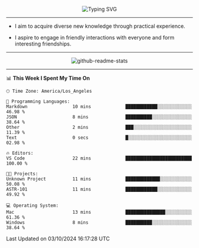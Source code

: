 <p align="center">
  <img src="https://readme-typing-svg.demolab.com?font=Fira+Code&weight=500&size=32&duration=2500&pause=1600&center=true&vCenter=true&random=false&width=1024&height=64&lines=Hi+there+%F0%9F%91%8B;I'm+delighted+you+could+make+it+here+%F0%9F%8E%89;I'm+Harry%2C+a+college+student+still+finding+my+way" alt="Typing SVG" />
</p>


---


- I aim to acquire diverse new knowledge through practical experience.

- I aspire to engage in friendly interactions with everyone and form interesting friendships.


---


<p align="center">
  <img src="https://github-readme-stats.vercel.app/api?username=Harry-Jing&show_icons=true" alt="github-readme-stats"/>
</p>


---

<!--START_SECTION:waka-->
📊 **This Week I Spent My Time On** 

```text
🕑︎ Time Zone: America/Los_Angeles

💬 Programming Languages: 
Markdown                 10 mins             ████████████░░░░░░░░░░░░░   46.98 % 
JSON                     8 mins              ██████████░░░░░░░░░░░░░░░   38.64 % 
Other                    2 mins              ███░░░░░░░░░░░░░░░░░░░░░░   11.39 % 
Text                     0 secs              █░░░░░░░░░░░░░░░░░░░░░░░░   02.98 % 

🔥 Editors: 
VS Code                  22 mins             █████████████████████████   100.00 % 

🐱‍💻 Projects: 
Unknown Project          11 mins             █████████████░░░░░░░░░░░░   50.08 % 
ASTR-101                 11 mins             ████████████░░░░░░░░░░░░░   49.92 % 

💻 Operating System: 
Mac                      13 mins             ███████████████░░░░░░░░░░   61.36 % 
Windows                  8 mins              ██████████░░░░░░░░░░░░░░░   38.64 % 
```


 Last Updated on 03/10/2024 16:17:28 UTC
<!--END_SECTION:waka-->
